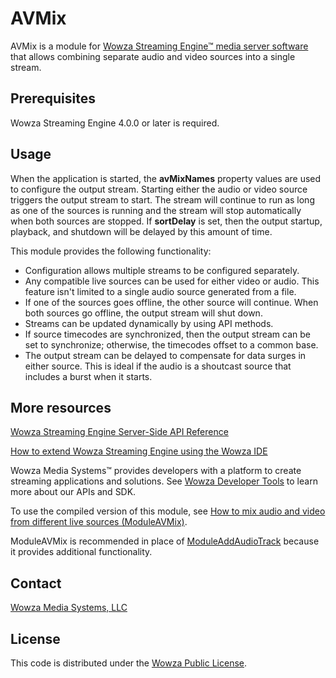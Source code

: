# AVMix

AVMix is a module for [Wowza Streaming Engine™ media server software](https://www.wowza.com/products/streaming-engine) that allows combining separate audio and video sources into a single stream.

## Prerequisites

Wowza Streaming Engine 4.0.0 or later is required.

## Usage

When the application is started, the **avMixNames** property values are used to configure the output stream. Starting either the audio or video source triggers the output stream to start. The stream will continue to run as long as one of the sources is running and the stream will stop automatically when both sources are stopped. If **sortDelay** is set, then the output startup, playback, and shutdown will be delayed by this amount of time.

This module provides the following functionality:

* Configuration allows multiple streams to be configured separately.
* Any compatible live sources can be used for either video or audio. This feature isn't limited to a single audio source generated from a file.
* If one of the sources goes offline, the other source will continue. When both sources go offline, the output stream will shut down.
* Streams can be updated dynamically by using API methods.
* If source timecodes are synchronized, then the output stream can be set to synchronize; otherwise, the timecodes offset to a common base.
* The output stream can be delayed to compensate for data surges in either source. This is ideal if the audio is a shoutcast source that includes a burst when it starts.

## More resources

[Wowza Streaming Engine Server-Side API Reference](https://www.wowza.com/resources/WowzaStreamingEngine_ServerSideAPI.pdf)

[How to extend Wowza Streaming Engine using the Wowza IDE](https://www.wowza.com/forums/content.php?759-How-to-extend-Wowza-Streaming-Engine-using-the-Wowza-IDE)

Wowza Media Systems™ provides developers with a platform to create streaming applications and solutions. See [Wowza Developer Tools](https://www.wowza.com/resources/developers) to learn more about our APIs and SDK.

To use the compiled version of this module, see [How to mix audio and video from different live sources (ModuleAVMix)](https://www.wowza.com/forums/content.php?653-How-to-mix-audio-and-video-from-different-live-sources-(ModuleAVMix)#avMixNames).

ModuleAVMix is recommended in place of [ModuleAddAudioTrack](https://www.wowza.com/forums/content.php?590-How-to-add-an-audio-track-to-a-video-only-stream-(ModuleAddAudioTrack)) because it provides additional functionality.

## Contact

[Wowza Media Systems, LLC](https://www.wowza.com/contact)

## License

This code is distributed under the [Wowza Public License](https://github.com/WowzaMediaSystems/wse-plugin-avmix/blob/master/LICENSE.txt).
